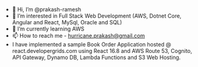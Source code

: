 - 👋 Hi, I’m @prakash-ramesh
- 👀 I’m interested in Full Stack Web Development (AWS, Dotnet Core, Angular and React, MySql, Oracle and SQL)
- 🌱 I’m currently learning AWS
- 📫 How to reach me - hurricane.prakash@gmail.com
- I have implemented a sample Book Order Application hosted @ react.developergrids.com using React 16.8 and AWS Route 53, Cognito, API Gateway, Dynamo DB, Lambda Functions and S3 Web Hosting.

<!---
prakash-ramesh/prakash-ramesh is a ✨ special ✨ repository because its `README.md` (this file) appears on your GitHub profile.
You can click the Preview link to take a look at your changes.
--->
